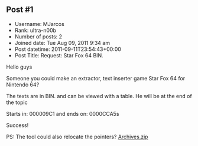 ## Post #1
- Username: MJarcos
- Rank: ultra-n00b
- Number of posts: 2
- Joined date: Tue Aug 09, 2011 9:34 am
- Post datetime: 2011-09-11T23:54:43+00:00
- Post Title: Request: Star Fox 64 BIN.

Hello guys

Someone you could make an extractor, text inserter game Star Fox 64 for Nintendo 64?

The texts are in BIN. and can be viewed with a table. He will be at the end of the topic

Starts in: 000009C1 and ends on: 0000CCA5s

Success!

PS: The tool could also relocate the pointers?
[Archives.zip](https://xentaxbackup.github.io/file/4712_Archives.zip)
